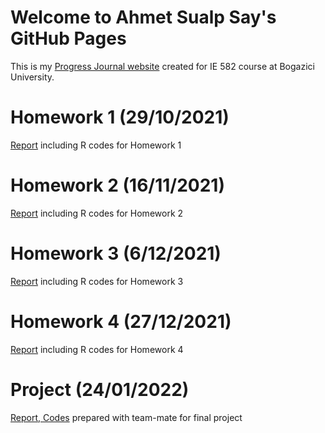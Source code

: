 # Welcome to Ahmet Sualp Say's GitHub Pages

This is my [Progress Journal website](https://bu-ie-582.github.io/fall21-saysualp/) created for IE 582 course at Bogazici University.

# Homework 1 (29/10/2021)

[Report](https://bu-ie-582.github.io/fall21-saysualp/html/IE582_Fall21_Homework1.html) including R codes for Homework 1

# Homework 2 (16/11/2021)

[Report](https://bu-ie-582.github.io/fall21-saysualp/html/IE582_Fall21_Homework2.html) including R codes for Homework 2

# Homework 3 (6/12/2021)

[Report](https://bu-ie-582.github.io/fall21-saysualp/html/IE582_Fall21_Homework3.html) including R codes for Homework 3

# Homework 4 (27/12/2021)

[Report](https://bu-ie-582.github.io/fall21-saysualp/html/IE582_Fall21_Homework4.html) including R codes for Homework 4

# Project (24/01/2022)

[Report, Codes](https://bu-ie-582.github.io/fall21-sametozturkk/) prepared with team-mate for final project
